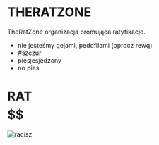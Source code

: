 # THERATZONE
TheRatZone organizacja promująca ratyfikacje.
- nie jesteśmy gejami, pedofilami (oprocz rewq)
- #szczur
- piesjesjedzony
- no pies
# RAT $$$$$$$$$$$$$$$$$$
![racisz](https://user-images.githubusercontent.com/28823457/117551344-f4fde500-b034-11eb-8421-64c8281bbb3b.gif)
